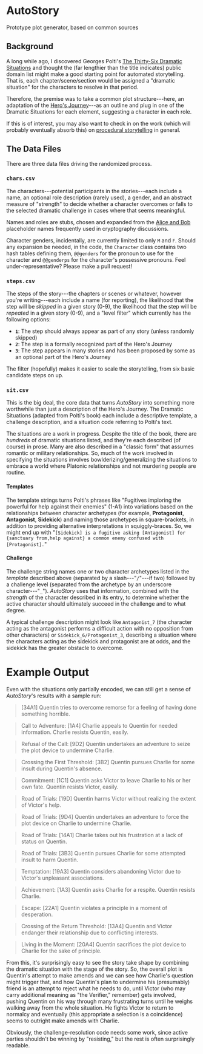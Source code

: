 # AutoStory
Prototype plot generator, based on common sources

## Background

A long while ago, I discovered Georges Polti's [The Thirty-Six Dramatic Situations](https://en.wikipedia.org/wiki/The_Thirty-Six_Dramatic_Situations) and thought the (far lengthier than the title indicates) public domain list might make a good starting point for automated storytelling.  That is, each chapter/scene/section would be assigned a "dramatic situation" for the characters to resolve in that period.

Therefore, the premise was to take a common plot structure---here, an adaptation of the [Hero's Journey](https://en.wikipedia.org/wiki/Hero%27s_journey)---as an outline and plug in one of the Dramatic Situations for each element, suggesting a character in each role.

If this is of interest, you may also want to check in on the work (which will probably eventually absorb this) on [procedural storytelling](https://github.com/jcolag/ProceduralStories) in general.

## The Data Files

There are three data files driving the randomized process.

### `chars.csv`

The characters---potential participants in the stories---each include a name, an optional role description (rarely used), a gender, and an abstract measure of "strength" to decide whether a character overcomes or falls to the selected dramatic challenge in cases where that seems meaningful.

Names and roles are stubs, chosen and expanded from the [Alice and Bob](https://en.wikipedia.org/wiki/Alice_and_Bob) placeholder names frequently used in cryptography discussions.

Character genders, incidentally, are currently limited to only `M` and `F`.  Should any expansion be needed, in the code, the `Character` class contains two hash tables defining them, `@@genders` for the pronoun to use for the character and `@@genderps` for the character's possessive pronouns.  Feel under-representative?  Please make a pull request!

### `steps.csv`

The steps of the story---the chapters or scenes or whatever, however you're writing---each include a name (for reporting), the likelihood that the step will be _skipped_ in a given story (0-9), the likelihood that the step will be _repeated_ in a given story (0-9), and a "level filter" which currently has the following options:

 - __`1`__:  The step should always appear as part of any story (unless randomly skipped)
 - __`2`__:  The step is a formally recognized part of the Hero's Journey
 - __`3`__:  The step appears in many stories and has been proposed by some as an optional part of the Hero's Journey

The filter (hopefully) makes it easier to scale the storytelling, from six basic candidate steps on up.

### `sit.csv`

This is the big deal, the core data that turns _AutoStory_ into something more worthwhile than just a description of the Hero's Journey.  The Dramatic Situations (adapted from Polti's book) each include a descriptive template, a challenge description, and a situation code referring to Polti's text.

The situations are a work in progress.  Despite the title of the book, there are _hundreds_ of dramatic situations listed, and they're each described (of course) in prose.  Many are also described in a "classic form" that assumes romantic or military relationships.  So, much of the work involved in specifying the situations involves bowlderizing/generalizing the situations to embrace a world where Platonic relationships and not murdering people are routine.

#### Templates

The template strings turns Polti's phrases like "Fugitives imploring the powerful for help against their enemies" (1-A1) into variations based on the relationships between character archetypes (for example, __Protagonist__, __Antagonist__, __Sidekick__) and naming those archetypes in square-brackets, in addition to providing alternative interpretations in squiggly-braces.  So, we might end up with "`[Sidekick] is a fugitive asking [Antagonist] for {sanctuary from,help against} a common enemy confused with [Protagonist].`"

#### Challenge

The challenge string names one or two character archetypes listed in the _template_ described above (separated by a slash---"`/`"---if two) followed by a challenge level (separated from the archetype by an underscore character---"`_`").  _AutoStory_ uses that information, combined with the _strength_ of the character described in its entry, to determine whether the active character should ultimately succeed in the challenge and to what degree.

A typical challenge description might look like `Antagonist_7` (the character acting as the antagonist performs a difficult action with no opposition from other characters) or `Sidekick_6/Protagonist_3`, describing a situation where the characters acting as the sidekick and protagonist are at odds, and the sidekick has the greater obstacle to overcome.

# Example Output

Even with the situations only partially encoded, we can still get a sense of _AutoStory_'s results with a sample run:

> [34A1] Quentin tries to overcome remorse for a feeling of having done something horrible.

> Call to Adventure:  [1A4] Charlie appeals to Quentin for needed information.  Charlie resists Quentin, easily.

> Refusal of the Call:  [9D2] Quentin undertakes an adventure to seize the plot device to undermine Charlie.

> Crossing the First Threshold:  [3B2] Quentin pursues Charlie for some insult during Quentin's absence.

> Commitment:  [1C1] Quentin asks Victor to leave Charlie to his or her own fate.  Quentin resists Victor, easily.

> Road of Trials:  [19D] Quentin harms Victor without realizing the extent of Victor's help.

> Road of Trials:  [9D4] Quentin undertakes an adventure to force the plot device on Charlie to undermine Charlie.

> Road of Trials:  [14A1] Charlie takes out his frustration at a lack of status on Quentin.

> Road of Trials:  [3B3] Quentin pursues Charlie for some attempted insult to harm Quentin.

> Temptation:  [19A3] Quentin considers abandoning Victor due to Victor's unpleasant associations.

> Achievement:  [1A3] Quentin asks Charlie for a respite.  Quentin resists Charlie.

> Escape:  [22A1] Quentin violates a principle in a moment of desperation.

> Crossing of the Return Threshold:  [13A4] Quentin and Victor endanger their relationship due to conflicting interests.

> Living in the Moment:  [20A4] Quentin sacrifices the plot device to Charlie for the sake of principle.

From this, it's surprisingly easy to see the story take shape by combining the dramatic situation with the stage of the story.  So, the overall plot is Quentin's attempt to make amends and we can see how Charlie's question might trigger that, and how Quentin's plan to undermine his (presumably) friend is an attempt to reject what he needs to do, until Victor (who may carry additional meaning as "the Verifier," remember) gets involved, pushing Quentin on his way through many frustrating turns until he weighs walking away from the whole situation.  He fights Victor to return to normalcy and eventually (this appropriate a selection is a coincidence) seems to outright make amends with Charlie.

Obviously, the challenge-resolution code needs some work, since active parties shouldn't be winning by "resisting," but the rest is often surprisingly readable.

